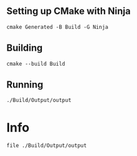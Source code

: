 ## Setting up CMake with Ninja

```
cmake Generated -B Build -G Ninja
```

## Building

```
cmake --build Build
```

## Running

```
./Build/Output/output
```

# Info

```
file ./Build/Output/output
```